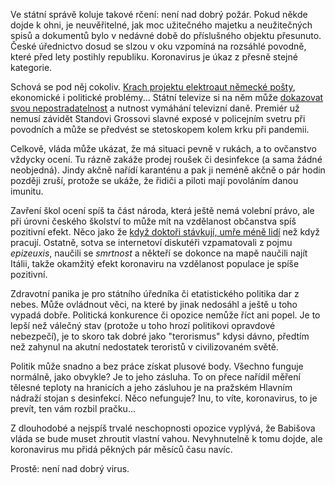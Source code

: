 <!-- dcterms:title = Není nad dobrý virus -->
<!-- dcterms:abstract = Ve státní správě koluje takové rčení: není nad dobrý požár. Pokud někde dojde k ohni, je neuvěřitelné, jak moc užitečného majetku a neužitečných spisů a dokumentů bylo v nedávné době do příslušného objektu přesunuto. České úřednictvo dosud se slzou v oku vzpomíná na rozsáhlé povodně, které před lety postihly republiku. Koronavirus je úkaz z přesně stejné kategorie. -->
<!-- dcterms:creator = Michal Altair Valášek -->
<!-- x4w:coverUrl = /cover-pictures/20200310-neni-nad-dobry-virus.jpg -->
<!-- x4w:pictureUrl = /perex-pictures/20200310-neni-nad-dobry-virus.jpg -->
<!-- x4w:pictureWidth = 150 -->
<!-- x4w:pictureHeight = 150 -->
<!-- x4w:category = Politika -->
<!-- dcterms:dateAccepted = 2020-03-10 -->

Ve státní správě koluje takové rčení: není nad dobrý požár. Pokud někde dojde k ohni, je neuvěřitelné, jak moc užitečného majetku a neužitečných spisů a dokumentů bylo v nedávné době do příslušného objektu přesunuto. České úřednictvo dosud se slzou v oku vzpomíná na rozsáhlé povodně, které před lety postihly republiku. Koronavirus je úkaz z přesně stejné kategorie.

Schová se pod něj cokoliv. [Krach projektu elektroaut německé pošty](https://www.idnes.cz/auto/zpravodajstvi/elektromobil-dodavka-streetscooter-deutsche-post-krach.A200304_211309_automoto_fdv), ekonomické i politické problémy... Státní televize si na něm může [dokazovat svou nepostradatelnost](https://www.facebook.com/photo.php?fbid=10216727633328120&set=a.1122858476574&type=3) a nutnost vymáhání televizní daně. Premiér už nemusí závidět Standovi Grossovi slavné exposé v policejním svetru při povodních a může se předvést se stetoskopem kolem krku při pandemii.

Celkově, vláda může ukázat, že má situaci pevně v rukách, a to ovčanstvo vždycky ocení. Tu rázně zakáže prodej roušek či desinfekce (a sama žádné neobjedná). Jindy akčně nařídí karanténu a pak ji neméně akčně o pár hodin později zruší, protože se ukáže, že řidiči a piloti mají povoláním danou imunitu.

Zavření škol ocení spíš ta část národa, která ještě nemá volební právo, ale při úrovni českého školství to může mít na vzdělanost občanstva spíš pozitivní efekt. Něco jako že [když doktoři stávkují, umře méně lidí](https://www.psychologytoday.com/us/blog/slightly-blighty/201510/why-do-patients-stop-dying-when-doctors-go-strike) než když pracují. Ostatně, sotva se internetoví diskutéři vzpamatovali z pojmu _epizeuxis_, naučili se _smrtnost_ a někteří se dokonce na mapě naučili najít Itálii, takže okamžitý efekt koronaviru na vzdělanost populace je spíše pozitivní.

Zdravotní panika je pro státního úředníka či etatistického politika dar z nebes. Může ovládnout věci, na které by jinak nedosáhl a ještě u toho vypadá dobře. Politická konkurence či opozice nemůže říct ani popel. Je to lepší než válečný stav (protože u toho hrozí politikovi opravdové nebezpečí), je to skoro tak dobré jako "terorismus" kdysi dávno, předtím než zahynul na akutní nedostatek teroristů v civilizovaném světě.

Politik může snadno a bez práce získat plusové body. Všechno funguje normálně, jako obvykle? Je to jeho zásluha. To on přece nařídil měření tělesné teploty na hranicích a jeho zásluhou je na pražském Hlavním nádraží stojan s desinfekcí. Něco nefunguje? Inu, to víte, koronavirus, to je prevít, ten vám rozbil pračku...

Z dlouhodobé a nejspíš trvalé neschopnosti opozice vyplývá, že Babišova vláda se bude muset zhroutit vlastní vahou. Nevyhnutelně k tomu dojde, ale koronavirus mu přidá pěkných pár měsíců času navíc.

Prostě: není nad dobrý virus.